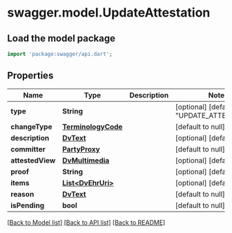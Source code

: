 # swagger.model.UpdateAttestation

## Load the model package
```dart
import 'package:swagger/api.dart';
```

## Properties
Name | Type | Description | Notes
------------ | ------------- | ------------- | -------------
**type** | **String** |  | [optional] [default to &quot;UPDATE_ATTESTATION&quot;]
**changeType** | [**TerminologyCode**](TerminologyCode.md) |  | [default to null]
**description** | [**DvText**](DvText.md) |  | [optional] [default to null]
**committer** | [**PartyProxy**](PartyProxy.md) |  | [default to null]
**attestedView** | [**DvMultimedia**](DvMultimedia.md) |  | [optional] [default to null]
**proof** | **String** |  | [optional] [default to null]
**items** | [**List&lt;DvEhrUri&gt;**](DvEhrUri.md) |  | [optional] [default to []]
**reason** | [**DvText**](DvText.md) |  | [default to null]
**isPending** | **bool** |  | [default to null]

[[Back to Model list]](../README.md#documentation-for-models) [[Back to API list]](../README.md#documentation-for-api-endpoints) [[Back to README]](../README.md)

